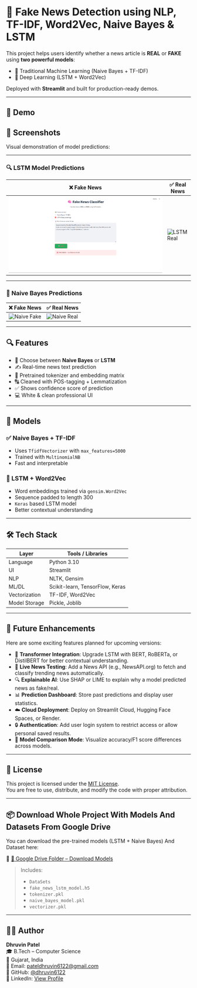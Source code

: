 # 📰 Fake News Detection using NLP, TF-IDF, Word2Vec, Naive Bayes & LSTM

This project helps users identify whether a news article is **REAL** or **FAKE** using **two powerful models**:
- 🔹 Traditional Machine Learning (Naive Bayes + TF-IDF)
- 🔹 Deep Learning (LSTM + Word2Vec)

Deployed with **Streamlit** and built for production-ready demos.

---

## 🚀 Demo

## 📸 Screenshots

Visual demonstration of model predictions:

---

### 🔍 LSTM Model Predictions

| ❌ Fake News | ✅ Real News |
|-------------|-------------|
| ![LSTM Fake](https://raw.githubusercontent.com/dhruvin6122/FakeNewsClassifier/main/FakeNewsClassifier/screenshorts/Lstm_Fake1.png) | ![LSTM Real](https://raw.githubusercontent.com/dhruvin6122/fake-news-detector/main/FakeNewsClassifier/screenshorts/Lstm_True1.png) |

---

### 🤖 Naive Bayes Predictions

| ❌ Fake News | ✅ Real News |
|-------------|-------------|
| ![Naive Fake](https://raw.githubusercontent.com/dhruvin6122/fake-news-detector/main/FakeNewsClassifier/screenshorts/Nave_Fake1.png) | ![Naive Real](https://raw.githubusercontent.com/dhruvin6122/fake-news-detector/main/FakeNewsClassifier/screenshorts/Nave_True1.png) |


---

## 🔍 Features

- 🔀 Choose between **Naive Bayes** or **LSTM**
- ✍️ Real-time news text prediction
- 🧠 Pretrained tokenizer and embedding matrix
- 🔠 Cleaned with POS-tagging + Lemmatization
- ✅ Shows confidence score of prediction
- 💻 White & clean professional UI

---

## 🧠 Models

### ✅ Naive Bayes + TF-IDF
- Uses `TfidfVectorizer` with `max_features=5000`
- Trained with `MultinomialNB`
- Fast and interpretable

### 🔁 LSTM + Word2Vec
- Word embeddings trained via `gensim.Word2Vec`
- Sequence padded to length 300
- `Keras` based LSTM model
- Better contextual understanding

---

## 🛠️ Tech Stack

| Layer         | Tools / Libraries                           |
|---------------|----------------------------------------------|
| Language      | Python 3.10                                  |
| UI            | Streamlit                                    |
| NLP           | NLTK, Gensim                                 |
| ML/DL         | Scikit-learn, TensorFlow, Keras              |
| Vectorization | TF-IDF, Word2Vec                             |
| Model Storage | Pickle, Joblib                               |

---

## 🔮 Future Enhancements

Here are some exciting features planned for upcoming versions:

- 🚀 **Transformer Integration**: Upgrade LSTM with BERT, RoBERTa, or DistilBERT for better contextual understanding.
- 📰 **Live News Testing**: Add a News API (e.g., NewsAPI.org) to fetch and classify trending news automatically.
- 🔍 **Explainable AI**: Use SHAP or LIME to explain why a model predicted news as fake/real.
- 📊 **Prediction Dashboard**: Store past predictions and display user statistics.
- ☁️ **Cloud Deployment**: Deploy on Streamlit Cloud, Hugging Face Spaces, or Render.
- 🔒 **Authentication**: Add user login system to restrict access or allow personal saved results.
- 🧪 **Model Comparison Mode**: Visualize accuracy/F1 score differences across models.

---

## 📄 License

This project is licensed under the [MIT License](https://opensource.org/licenses/MIT).  
You are free to use, distribute, and modify the code with proper attribution.

---

## 📦 Download Whole Project With Models And Datasets From Google Drive

You can download the pre-trained models (LSTM + Naive Bayes) And Dataset here:

🔗 [📁 Google Drive Folder – Download Models](https://drive.google.com/drive/folders/1vkZuEqSc27pHc9xOxNlvPzKx8J7p9xWE?usp=sharing)

> Includes:
> - `DataSets`
> - `fake_news_lstm_model.h5`
> - `tokenizer.pkl`
> - `naive_bayes_model.pkl`
> - `vectorizer.pkl`

---

## 🙋‍♂️ Author

**Dhruvin Patel**  
🎓 B.Tech – Computer Science  
📍 Gujarat, India  
📧 Email: pateldhruvin6122@gmail.com  
🔗 GitHub: [@dhruvin6122](https://github.com/dhruvin6122)    
💼 LinkedIn: [View Profile](https://www.linkedin.com/in/patel-dhruvin-70b602280?utm_source=share&utm_campaign=share_via&utm_content=profile&utm_medium=android_app)



